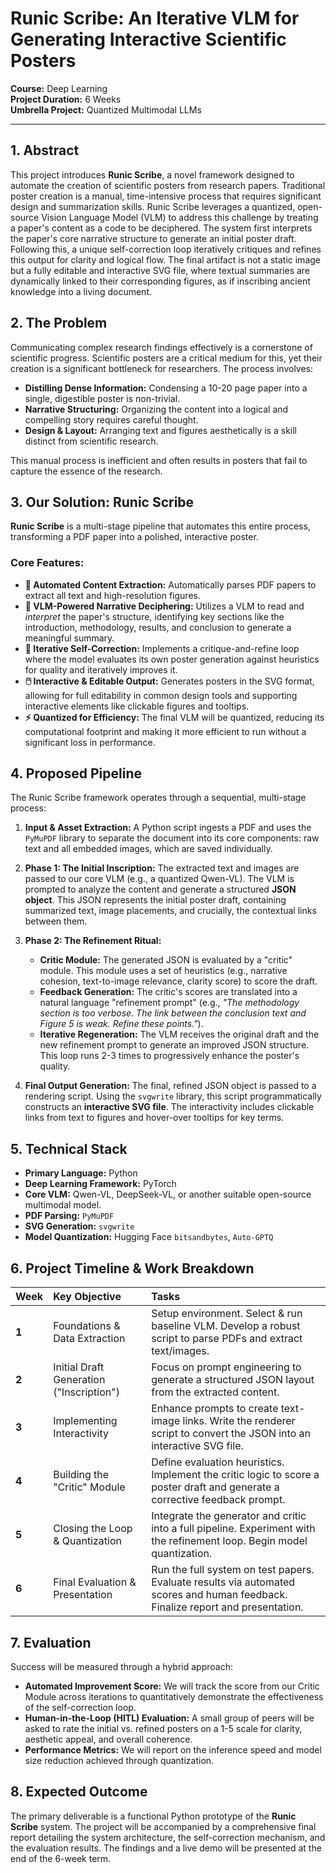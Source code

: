 # Runic Scribe: An Iterative VLM for Generating Interactive Scientific Posters

**Course:** Deep Learning  
**Project Duration:** 6 Weeks  
**Umbrella Project:** Quantized Multimodal LLMs

---

## 1. Abstract

This project introduces **Runic Scribe**, a novel framework designed to automate the creation of scientific posters from research papers. Traditional poster creation is a manual, time-intensive process that requires significant design and summarization skills. Runic Scribe leverages a quantized, open-source Vision Language Model (VLM) to address this challenge by treating a paper's content as a code to be deciphered. The system first interprets the paper's core narrative structure to generate an initial poster draft. Following this, a unique self-correction loop iteratively critiques and refines this output for clarity and logical flow. The final artifact is not a static image but a fully editable and interactive SVG file, where textual summaries are dynamically linked to their corresponding figures, as if inscribing ancient knowledge into a living document.

## 2. The Problem

Communicating complex research findings effectively is a cornerstone of scientific progress. Scientific posters are a critical medium for this, yet their creation is a significant bottleneck for researchers. The process involves:
* **Distilling Dense Information:** Condensing a 10-20 page paper into a single, digestible poster is non-trivial.
* **Narrative Structuring:** Organizing the content into a logical and compelling story requires careful thought.
* **Design & Layout:** Arranging text and figures aesthetically is a skill distinct from scientific research.

This manual process is inefficient and often results in posters that fail to capture the essence of the research.

## 3. Our Solution: Runic Scribe

**Runic Scribe** is a multi-stage pipeline that automates this entire process, transforming a PDF paper into a polished, interactive poster.

### Core Features:

* **🤖 Automated Content Extraction:** Automatically parses PDF papers to extract all text and high-resolution figures.
* **🔮 VLM-Powered Narrative Deciphering:** Utilizes a VLM to read and *interpret* the paper's structure, identifying key sections like the introduction, methodology, results, and conclusion to generate a meaningful summary.
* **🔄 Iterative Self-Correction:** Implements a critique-and-refine loop where the model evaluates its own poster generation against heuristics for quality and iteratively improves it.
* **🖱️ Interactive & Editable Output:** Generates posters in the SVG format, allowing for full editability in common design tools and supporting interactive elements like clickable figures and tooltips.
* **⚡ Quantized for Efficiency:** The final VLM will be quantized, reducing its computational footprint and making it more efficient to run without a significant loss in performance.

## 4. Proposed Pipeline

The Runic Scribe framework operates through a sequential, multi-stage process:

1.  **Input & Asset Extraction:** A Python script ingests a PDF and uses the `PyMuPDF` library to separate the document into its core components: raw text and all embedded images, which are saved individually.

2.  **Phase 1: The Initial Inscription:** The extracted text and images are passed to our core VLM (e.g., a quantized Qwen-VL). The VLM is prompted to analyze the content and generate a structured **JSON object**. This JSON represents the initial poster draft, containing summarized text, image placements, and crucially, the contextual links between them.

3.  **Phase 2: The Refinement Ritual:**
    * **Critic Module:** The generated JSON is evaluated by a "critic" module. This module uses a set of heuristics (e.g., narrative cohesion, text-to-image relevance, clarity score) to score the draft.
    * **Feedback Generation:** The critic's scores are translated into a natural language "refinement prompt" (e.g., _"The methodology section is too verbose. The link between the conclusion text and Figure 5 is weak. Refine these points."_).
    * **Iterative Regeneration:** The VLM receives the original draft and the new refinement prompt to generate an improved JSON structure. This loop runs 2-3 times to progressively enhance the poster's quality.

4.  **Final Output Generation:** The final, refined JSON object is passed to a rendering script. Using the `svgwrite` library, this script programmatically constructs an **interactive SVG file**. The interactivity includes clickable links from text to figures and hover-over tooltips for key terms.

## 5. Technical Stack

* **Primary Language:** Python
* **Deep Learning Framework:** PyTorch
* **Core VLM:** Qwen-VL, DeepSeek-VL, or another suitable open-source multimodal model.
* **PDF Parsing:** `PyMuPDF`
* **SVG Generation:** `svgwrite`
* **Model Quantization:** Hugging Face `bitsandbytes`, `Auto-GPTQ`

## 6. Project Timeline & Work Breakdown

| Week | Key Objective                        | Tasks                                                                                                                              |
| :--- | :----------------------------------- | :--------------------------------------------------------------------------------------------------------------------------------- |
| **1**| Foundations & Data Extraction        | Setup environment. Select & run baseline VLM. Develop a robust script to parse PDFs and extract text/images.                     |
| **2**| Initial Draft Generation ("Inscription")| Focus on prompt engineering to generate a structured JSON layout from the extracted content.                                       |
| **3**| Implementing Interactivity           | Enhance prompts to create text-image links. Write the renderer script to convert the JSON into an interactive SVG file.            |
| **4**| Building the "Critic" Module         | Define evaluation heuristics. Implement the critic logic to score a poster draft and generate a corrective feedback prompt.      |
| **5**| Closing the Loop & Quantization      | Integrate the generator and critic into a full pipeline. Experiment with the refinement loop. Begin model quantization.            |
| **6**| Final Evaluation & Presentation      | Run the full system on test papers. Evaluate results via automated scores and human feedback. Finalize report and presentation. |

## 7. Evaluation

Success will be measured through a hybrid approach:

* **Automated Improvement Score:** We will track the score from our Critic Module across iterations to quantitatively demonstrate the effectiveness of the self-correction loop.
* **Human-in-the-Loop (HITL) Evaluation:** A small group of peers will be asked to rate the initial vs. refined posters on a 1-5 scale for clarity, aesthetic appeal, and overall coherence.
* **Performance Metrics:** We will report on the inference speed and model size reduction achieved through quantization.

## 8. Expected Outcome

The primary deliverable is a functional Python prototype of the **Runic Scribe** system. The project will be accompanied by a comprehensive final report detailing the system architecture, the self-correction mechanism, and the evaluation results. The findings and a live demo will be presented at the end of the 6-week term.
